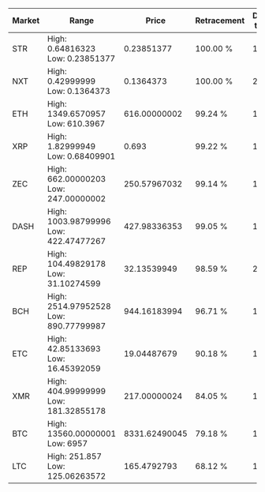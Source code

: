 | Market | Range | Price| Retracement | Doubles to 50% |
| --- | --- | --- | --- | --- |
| STR | High: 0.64816323<br />Low: 0.23851377 | 0.23851377 | 100.00 % | 1.86 |
| NXT | High: 0.42999999<br />Low: 0.1364373 | 0.1364373 | 100.00 % | 2.08 |
| ETH | High: 1349.6570957<br />Low: 610.3967 | 616.00000002 | 99.24 % | 1.59 |
| XRP | High: 1.82999949<br />Low: 0.68409901 | 0.693 | 99.22 % | 1.81 |
| ZEC | High: 662.00000203<br />Low: 247.00000002 | 250.57967032 | 99.14 % | 1.81 |
| DASH | High: 1003.98799996<br />Low: 422.47477267 | 427.98336353 | 99.05 % | 1.67 |
| REP | High: 104.49829178<br />Low: 31.10274599 | 32.13539949 | 98.59 % | 2.11 |
| BCH | High: 2514.97952528<br />Low: 890.77799987 | 944.16183994 | 96.71 % | 1.80 |
| ETC | High: 42.85133693<br />Low: 16.45392059 | 19.04487679 | 90.18 % | 1.56 |
| XMR | High: 404.99999999<br />Low: 181.32855178 | 217.00000024 | 84.05 % | 1.35 |
| BTC | High: 13560.00000001<br />Low: 6957 | 8331.62490045 | 79.18 % | 1.23 |
| LTC | High: 251.857<br />Low: 125.06263572 | 165.4792793 | 68.12 % | 1.14 |
